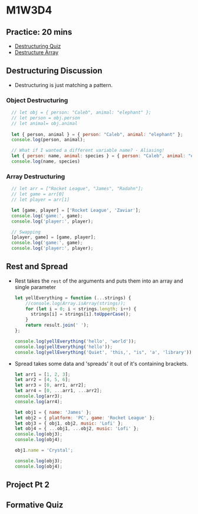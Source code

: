 <!-- markdownlint-disable MD033 -->
# M1W3D4

## Practice: 20 mins

- [Destructuring Quiz]
- [Destructure Array]

## Destructuring Discussion

- Destructuring is just matching a pattern.

### Object Destructuring

  ```js
    // let obj = { person: "Caleb", animal: "elephant" };
    // let person = obj.person
    // let animal= obj.animal
    
    let { person, animal } = { person: "Caleb", animal: "elephant" };
    console.log(person, animal);

    // What if I wanted a different variable name? - Aliasing!
    let { person: name, animal: species } = { person: "Caleb", animal: "elephant" };
    console.log(name, species)
  ```

### Array Destructuring

  ```js
    // let arr = ["Rocket League", "James", "Radahn"];
    // let game = arr[0]
    // let player = arr[1]

    let [game, player] = ['Rocket League', 'Zaviar'];
    console.log('game:', game);
    console.log('player:', player);

    // Swapping
    [player, game] = [game, player];
    console.log('game:', game);
    console.log('player:', player);
  ```

## Rest and Spread

- Rest takes the `rest` of the arguments and puts them into an array and single parameter

  ```js
  let yellEverything = function (...strings) {
      //console.log(Array.isArray(strings));
      for (let i = 0; i < strings.length; i++) {
        strings[i] = strings[i].toUpperCase();
      }
      return result.join(' ');
  };

  console.log(yellEverything('hello', 'world'));
  console.log(yellEverything('hello'));
  console.log(yellEverything('Quiet', 'this,', "is", 'a', 'library'));
  ```

- Spread takes some data and 'spreads' it out of it's containing brackets.

  ```js
  let arr1 = [1, 2, 3];
  let arr2 = [4, 5, 6];
  let arr3 = [0, arr1, arr2];
  let arr4 = [0, ...arr1, ...arr2];
  console.log(arr3);
  console.log(arr4);
  
  let obj1 = { name: 'James' };
  let obj2 = { platform: 'PC', game: 'Rocket League' };
  let obj3 = { obj1, obj2, music: 'Lofi' };
  let obj4 = { ...obj1, ...obj2, music: 'Lofi' };
  console.log(obj3);
  console.log(obj4);
  
  obj1.name = 'Crystal';
  
  console.log(obj3);
  console.log(obj4);
  ```

## Project Pt 2

## Formative Quiz

[Destructuring Quiz]: https://open.appacademy.io/learn/part-time-canonical/pt-week-3-canonical/destructuring-quiz
[Destructure Array]: https://open.appacademy.io/learn/part-time-canonical/pt-week-3-canonical/destructure-array
